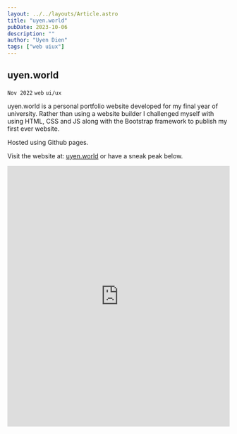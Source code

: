 ```yaml
---
layout: ../../layouts/Article.astro
title: "uyen.world"
pubDate: 2023-10-06
description: ""
author: "Uyen Dien"
tags: ["web uiux"]
---
```


## uyen.world

`Nov 2022`
`web`
`ui/ux`

uyen.world is a personal portfolio website developed for my final year of university. Rather than using a website builder I challenged myself with using HTML, CSS and JS along with the Bootstrap framework to publish my first ever website. 

Hosted using Github pages.

Visit the website at:
[uyen.world](http://uyen.world) or have a sneak peak below.

<iframe style="border:none;" width="100%" height="590" src="http://uyen.world" title="Porfolio" frameborder="0" allow="accelerometer; autoplay; clipboard-write; encrypted-media; gyroscope; picture-in-picture" allowfullscreen></iframe>
